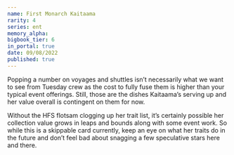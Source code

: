 ```yaml
---
name: First Monarch Kaitaama
rarity: 4
series: ent
memory_alpha:
bigbook_tier: 6
in_portal: true
date: 09/08/2022
published: true
---
```


Popping a number on voyages and shuttles isn’t necessarily what we want to see from Tuesday crew as the cost to fully fuse them is higher than your typical event offerings. Still, those are the dishes Kaitaama’s serving up and her value overall is contingent on them for now.

Without the HFS flotsam clogging up her trait list, it’s certainly possible her collection value grows in leaps and bounds along with some event work. So while this is a skippable card currently, keep an eye on what her traits do in the future and don’t feel bad about snagging a few speculative stars here and there.
